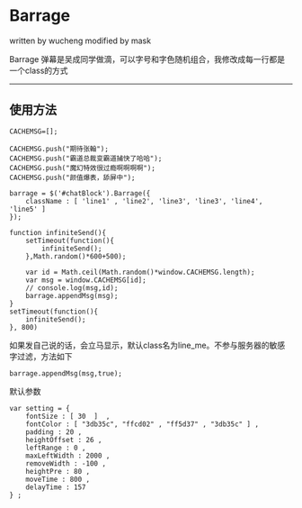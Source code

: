 # Barrage 
written by wucheng modified by mask

Barrage 弹幕是吴成同学做滴，可以字号和字色随机组合，我修改成每一行都是一个class的方式



-----

## 使用方法
```
CACHEMSG=[];

CACHEMSG.push("期待张翰");
CACHEMSG.push("霸道总裁变霸道捕快了哈哈");
CACHEMSG.push("魔幻特效很过瘾啊啊啊啊");
CACHEMSG.push("颜值爆表，舔屏中");

barrage = $('#chatBlock').Barrage({
	className : [ 'line1' , 'line2', 'line3', 'line3', 'line4', 'line5' ]
});

function infiniteSend(){
	setTimeout(function(){
		infiniteSend();
	},Math.random()*600+500);

	var id = Math.ceil(Math.random()*window.CACHEMSG.length);
	var msg = window.CACHEMSG[id];
	// console.log(msg,id);
	barrage.appendMsg(msg);
}
setTimeout(function(){
	infiniteSend();
}, 800)
```


如果发自己说的话，会立马显示，默认class名为line_me。不参与服务器的敏感字过滤，方法如下
```
barrage.appendMsg(msg,true);
```

默认参数
```
var setting = {
	fontSize : [ 30  ]  ,
	fontColor : [ "3db35c", "ffcd02" , "ff5d37" , "3db35c" ] ,
	padding : 20 ,
	heightOffset : 26 ,
	leftRange : 0 ,
	maxLeftWidth : 2000 ,
	removeWidth : -100 , 
	heightPre : 80 , 
	moveTime : 800 ,
	delayTime : 157
} ;
```